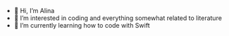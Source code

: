 - 👋 Hi, I’m Alina
- 👀 I’m interested in coding and everything somewhat related to literature
- 🌱 I’m currently learning how to code with Swift
